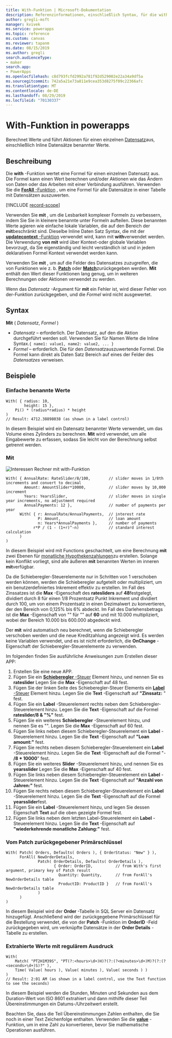 ```yaml
---
title: With-Funktion | Microsoft-Dokumentation
description: Referenzinformationen, einschließlich Syntax, für die with-Funktion in powerapps
author: gregli-msft
manager: kvivek
ms.service: powerapps
ms.topic: reference
ms.custom: canvas
ms.reviewer: tapanm
ms.date: 08/15/2019
ms.author: gregli
search.audienceType:
- maker
search.app:
- PowerApps
ms.openlocfilehash: c8d793fcfd2992a781f92d529002e22a34a9df5a
ms.sourcegitcommit: 742a5a21e73a811e9cea353d8275f09c22366afc
ms.translationtype: MT
ms.contentlocale: de-DE
ms.lasthandoff: 08/29/2019
ms.locfileid: "70130337"
---
```

# <a name="with-function-in-powerapps"></a>With-Funktion in powerapps
Berechnet Werte und führt Aktionen für einen einzelnen [Datensatz](../working-with-tables.md#records)aus, einschließlich Inline Datensätze benannter Werte.

## <a name="description"></a>Beschreibung

Die **with** -Funktion wertet eine Formel für einen einzelnen Datensatz aus.  Die Formel kann einen Wert berechnen und/oder Aktionen wie das Ändern von Daten oder das Arbeiten mit einer Verbindung ausführen.  Verwenden Sie die [ **ForAll** -Funktion](function-forall.md) , um eine Formel für alle Datensätze in einer Tabelle mit Datensätzen auszuwerten.

[!INCLUDE [record-scope](../../../includes/record-scope.md)]

Verwenden Sie **mit** , um die Lesbarkeit komplexer Formeln zu verbessern, indem Sie Sie in kleinere benannte unter Formeln aufteilen.  Diese benannten Werte agieren wie einfache lokale Variablen, die auf den Bereich der **mit**beschränkt sind.  Dieselbe Inline Daten Satz Syntax, die mit der [ **updatecontext** -Funktion](function-updatecontext.md) verwendet wird, kann mit **with**verwendet werden.  Die Verwendung **von mit** wird über Kontext-oder globale Variablen bevorzugt, da Sie eigenständig und leicht verständlich ist und in jedem deklarativen Formel Kontext verwendet werden kann.  

Verwenden Sie **mit** , um auf die Felder des Datensatzes zuzugreifen, die von Funktionen wie z. b. [**Patch**](function-patch.md) oder [**Match**](function-ismatch.md)zurückgegeben werden.  **Mit** enthält den Wert dieser Funktionen lang genug, um in weiteren Berechnungen oder Aktionen verwendet zu werden.  

Wenn das *Datensatz* -Argument für **mit** ein Fehler ist, wird dieser Fehler von der-Funktion zurückgegeben, und die *Formel* wird nicht ausgewertet.

## <a name="syntax"></a>Syntax
**Mit** ( *Datensatz*, *Formel* )

* *Datensatz* – erforderlich. Der Datensatz, auf den die Aktion durchgeführt werden soll.  Verwenden Sie für Namen Werte die Inline Syntax.`{ name1: value1, name2: value2, ... }`
* *Formel* – erforderlich.  Die für den *Datensatz*auszuwertende Formel.  Die Formel kann direkt als Daten Satz Bereich auf eines der Felder des *Datensatzes* verweisen.

## <a name="examples"></a>Beispiele

### <a name="simple-named-values"></a>Einfache benannte Werte

```powerapps-dot
With( { radius: 10, 
        height: 15 },
    Pi() * (radius*radius) * height
)
// Result: 4712.38898038 (as shown in a label control)
```

In diesem Beispiel wird ein Datensatz benannter Werte verwendet, um das Volume eines Zylinders zu berechnen.  **Mit** wird verwendet, um alle Eingabewerte zu erfassen, sodass Sie leicht von der Berechnung selbst getrennt werden.  

### <a name="nested-with"></a>Mit

![Interessen Rechner mit with-Funktion](media/function-with/interest-calculator.gif)

```powerapps-dot
With( { AnnualRate: RateSlider/8/100,        // slider moves in 1/8th increments and convert to decimal
        Amount: AmountSlider*10000,          // slider moves by 10,000 increment
        Years: YearsSlider,                  // slider moves in single year increments, no adjustment required
        AnnualPayments: 12 },                // number of payments per year
      With( { r: AnnualRate/AnnualPayments,  // interest rate
              P: Amount,                     // loan amount
              n: Years*AnnualPayments },     // number of payments
            r*P / (1 - (1+r)^-n)             // standard interest calculation
      )
)  
```

In diesem Beispiel wird mit Functions geschachtelt, um eine Berechnung **mit** zwei Ebenen für [monatliche Hypothekenzahlungen](https://en.wikipedia.org/wiki/Mortgage_calculator#Monthly_payment_formula)zu erstellen.  Solange kein Konflikt vorliegt, sind alle äußeren **mit** benannten Werten im inneren **mit**verfügbar.

Da die Schieberegler-Steuerelemente nur in Schritten von 1 verschoben werden können, werden die Schieberegler aufgeteilt oder multipliziert, um ein benutzerdefiniertes Inkrement effektiv zu erstellen.  Im Fall des Zinssatzes ist die **Max** -Eigenschaft des **ratesliders** auf **48**festgelegt, dividiert durch 8 für einen 1/8 Prozentsatz Punkt Inkrement und dividiert durch 100, um von einem Prozentsatz in einen Dezimalwert zu konvertieren, der den Bereich von 0,125% bis 6% abdeckt.  Im Fall des Darlehensbetrags ist die **Max** -Eigenschaft von "" für "" auf **60** und mit 10.000 multipliziert, wobei der Bereich 10.000 bis 600.000 abgedeckt wird.

Der **mit** wird automatisch neu berechnet, wenn die Schieberegler verschoben werden und die neue Kreditzahlung angezeigt wird.  Es werden keine Variablen verwendet, und es ist nicht erforderlich, die **OnChange** -Eigenschaft der Schieberegler-Steuerelemente zu verwenden.

Im folgenden finden Sie ausführliche Anweisungen zum Erstellen dieser APP:
1. Erstellen Sie eine neue APP.
2. Fügen Sie ein [ **Schieberegler** -Steuer](../controls/control-slider.md) Element hinzu, und nennen Sie es **rateslider**  Legen Sie die **Max** -Eigenschaft auf 48 fest.
3. Fügen Sie der linken Seite des Schieberegler-Steuer Elements ein [ **Label** -Steuer](../controls/control-text-box.md) Element hinzu.  Legen Sie die **Text** -Eigenschaft auf **"Zinssatz:** " fest.
3. Fügen Sie ein **Label** -Steuerelement rechts neben dem Schieberegler-Steuerelement hinzu.  Legen Sie die **Text** -Eigenschaft auf die Formel **rateslider/8&nbsp;& "%"** fest.
3. Fügen Sie ein weiteres **Schieberegler** -Steuerelement hinzu, und nennen Sie es "".  Legen Sie die **Max** -Eigenschaft auf 60 fest.
3. Fügen Sie links neben diesem Schieberegler-Steuerelement ein **Label** -Steuerelement hinzu.  Legen Sie die **Text** -Eigenschaft auf **"Loan amount:"** fest. 
3. Fügen Sie rechts neben diesem Schieberegler-Steuerelement ein **Label** -Steuerelement hinzu.  Legen Sie die **Text** -Eigenschaft auf die Formel "- **/8 * 10000**" fest.
4. Fügen Sie ein weiteres **Slider** -Steuerelement hinzu, und nennen Sie es **yearsslider**  Legen Sie die **Max** -Eigenschaft auf 40 fest.
3. Fügen Sie links neben diesem Schieberegler-Steuerelement ein **Label** -Steuerelement hinzu.  Legen Sie die **Text** -Eigenschaft auf **"Anzahl von Jahren:"** fest. 
3. Fügen Sie rechts neben diesem Schieberegler-Steuerelement ein **Label** -Steuerelement hinzu.  Legen Sie die **Text** -Eigenschaft auf die Formel **yearsslider**fest.
5. Fügen Sie ein **Label** -Steuerelement hinzu, und legen Sie dessen Eigenschaft **Text** auf die oben gezeigte Formel fest.
3. Fügen Sie links neben dem letzten Label-Steuerelement ein **Label** -Steuerelement hinzu.  Legen Sie die **Text** -Eigenschaft auf **"wiederkehrende monatliche Zahlung:"** fest.  

### <a name="primary-key-returned-from-patch"></a>Vom Patch zurückgegebener Primärschlüssel

```powerapps-dot
With( Patch( Orders, Defaults( Orders ), { OrderStatus: "New" } ),
      ForAll( NewOrderDetails, 
              Patch( OrderDetails, Defaults( OrderDetails ), 
                     { Order: OrderID,          // from With's first argument, primary key of Patch result
                       Quantity: Quantity,      // from ForAll's NewOrderDetails table
                       ProductID: ProductID }   // from ForAll's NewOrderDetails table
              )
      )
)
```

In diesem Beispiel wird der **Order** -Tabelle in SQL Server ein Datensatz hinzugefügt.  Anschließend wird der zurückgegebene Primärschlüssel für die Bestellung verwendet, die von der **Patch** -Funktion im **OrderID** -Feld zurückgegeben wird, um verknüpfte Datensätze in der **Order Details** -Tabelle zu erstellen.  

### <a name="extracted-values-with-a-regular-expression"></a>Extrahierte Werte mit regulärem Ausdruck

```powerapps-dot
With( 
    Match( "PT2H1M39S", "PT(?:<hours>\d+)H)?(?:(?<minutes>\d+)M)?(?:(?<seconds>\d+)S)?" ),
    Time( Value( hours ), Value( minutes ), Value( seconds ) )
)
// Result: 2:01 AM (as shown in a label control, use the Text function to see the seconds)
```

In diesem Beispiel werden die Stunden, Minuten und Sekunden aus dem Duration-Wert von ISO 8601 extrahiert und dann mithilfe dieser Teil Übereinstimmungen ein Datums-/Uhrzeitwert erstellt. 

Beachten Sie, dass die Teil Übereinstimmungen Zahlen enthalten, die Sie noch in einer Text Zeichenfolge enthalten.  Verwenden Sie die [**value**](function-value.md) -Funktion, um in eine Zahl zu konvertieren, bevor Sie mathematische Operationen ausführen.  

